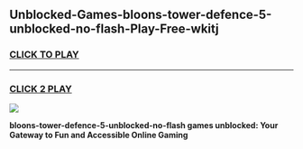 
## Unblocked-Games-bloons-tower-defence-5-unblocked-no-flash-Play-Free-wkitj
<h3>
<a href="https://premium76.site?title=bloons-tower-defence-5-unblocked-no-flash&ref=10A">CLICK TO PLAY</a></h3>
<hr>

<h3>
<a href="https://premium76.site?title=bloons-tower-defence-5-unblocked-no-flash&ref=10A">CLICK 2 PLAY</a>
  
</h3>

<a href="https://premium76.site?title=bloons-tower-defence-5-unblocked-no-flash&ref=10A"><img src="https://clearcache.store/games.png"></a>


**bloons-tower-defence-5-unblocked-no-flash games unblocked: Your Gateway to Fun and Accessible Online Gaming**
